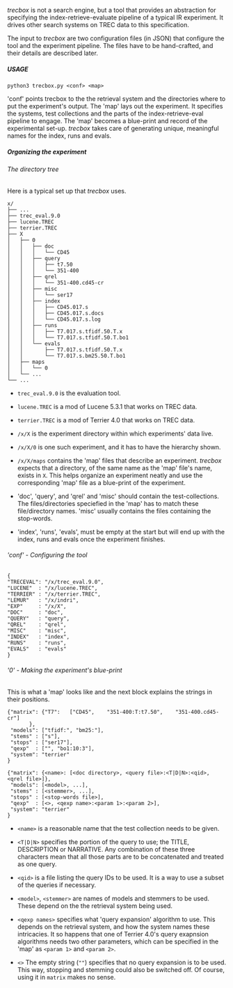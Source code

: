 *trecbox* is not a search engine, but a tool that provides an
abstraction for specifying the index-retrieve-evaluate pipeline of a
typical IR experiment. It drives other search systems on TREC data to
this specification.

The input to *trecbox* are two configuration files (in JSON) that
configure the tool and the experiment pipeline. The files have to be
hand-crafted, and their details are described later.

##### USAGE

```python3 trecbox.py <conf> <map>```

'conf' points trecbox to the the retrieval system and the directories
where to put the experiment's output. The 'map' lays out the
experiment. It specifies the systems, test collections and the parts
of the index-retrieve-eval pipeline to engage. The 'map' becomes a
blue-print and record of the experimental set-up. *trecbox* takes care
of generating unique, meaningful names for the index, runs and evals.

##### Organizing the experiment

###### The directory tree

Here is a typical set up that *trecbox* uses.

```
x/
├── ...
├── trec_eval.9.0
├── lucene.TREC
├── terrier.TREC
├── X
│   ├── 0
│   │   ├── doc
│   │   │   └── CD45
│   │   ├── query
│   │   │   ├── t7.50
│   │   │   └── 351-400
│   │   ├── qrel
│   │   │   └── 351-400.cd45-cr
│   │   ├── misc
│   │   │   └── ser17
│   │   ├── index
│   │   │   ├── CD45.017.s
│   │   │   ├── CD45.017.s.docs
│   │   │   └── CD45.017.s.log
│   │   ├── runs
│   │   │   ├── T7.017.s.tfidf.50.T.x
│   │   │   └── T7.017.s.tfidf.50.T.bo1
│   │   └── evals
│   │       ├── T7.017.s.tfidf.50.T.x
│   │       └── T7.017.s.bm25.50.T.bo1
│   ├── maps
│   │   └── 0
│   └── ...
└── ...

```

- `trec_eval.9.0` is the evaluation tool.

- `lucene.TREC` is a mod of Lucene 5.3.1 that works on TREC data.

- `terrier.TREC` is a mod of Terrier 4.0 that works on TREC data.

- `/x/X` is the experiment directory within which experiments' data live.

- `/x/X/0` is one such experiment, and it has to have the hierarchy shown.

- `/x/X/maps` contains the 'map' files that describe an
  experiment. *trecbox* expects that a directory, of the same name as
  the 'map' file's name, exists in `X`. This helps organize an
  experiment neatly and use the corresponding 'map' file as a
  blue-print of the experiment.

- 'doc', 'query', and 'qrel' and 'misc' should contain the
  test-collections. The files/directories speciefied in the 'map' has
  to match these file/directory names. 'misc' usually contains the
  files containing the stop-words.

- 'index', 'runs', 'evals', must be empty at the start but will end up
  with the index, runs and evals once the experiment finishes.

###### 'conf' - Configuring the tool

```
{
"TRECEVAL": "/x/trec_eval.9.0",
"LUCENE"  : "/x/lucene.TREC",
"TERRIER" : "/x/terrier.TREC",
"LEMUR"   : "/x/indri",
"EXP"     : "/x/X",
"DOC"     : "doc",
"QUERY"   : "query",
"QREL"    : "qrel",
"MISC"	  : "misc",
"INDEX"   : "index",
"RUNS"    : "runs",
"EVALS"   : "evals"
}
```

###### '0' - Making the experiment's blue-print

This is what a 'map' looks like and the next block explains the
strings in their positions.

```
{"matrix": {"T7":   ["CD45",    "351-400:T:t7.50",    "351-400.cd45-cr"]
	   },
 "models": ["tfidf:", "bm25:"],
 "stems" : ["s"],
 "stops" : ["ser17"],
 "qexp"  : ["", "bo1:10:3"],
 "system": "terrier"
}
```

```
{"matrix": {<name>: [<doc directory>, <query file>:<T|D|N>:<qid>, <qrel file>]},
 "models": [<model>, ...],
 "stems" : [<stemmer>, ...],
 "stops" : [<stop-words file>],
 "qexp"  : [<>, <qexp name>:<param 1>:<param 2>],
 "system": "terrier"
}
```

- `<name>` is a reasonable name that the test collection needs to be
  given.

- `<T|D|N>` specifies the portion of the query to use; the TITLE,
  DESCRIPTION or NARRATIVE. Any combination of these three characters
  mean that all those parts are to be concatenated and treated as one
  query.

- `<qid>` is a file listing the query IDs to be used. It is a way to
  use a subset of the queries if necessary.

- `<model>`, `<stemmer>` are names of models and stemmers to be
  used. These depend on the the retrieval system being used.

- `<qexp names>` specifies what 'query expansion' algorithm to
  use. This depends on the retrieval system, and how the system names
  these intricacies. It so happens that one of Terrier 4.0's query
  exapnsion algorithms needs two other parameters, which can be
  specified in the 'map' as `<param 1>` and `<param 2>`.

- `<>` The empty string (`""`) specifies that no query expansion is to
  be used. This way, stopping and stemming could also be switched
  off. Of course, using it in `matrix` makes no sense.
